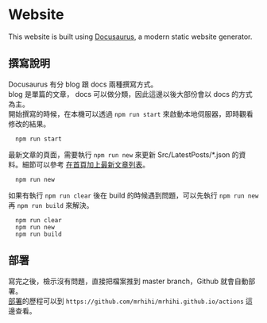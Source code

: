 # Website

This website is built using [Docusaurus](https://docusaurus.io/), a modern static website generator.

## 撰寫說明

Docusaurus 有分 blog 跟 docs 兩種撰寫方式。  
blog 是單篇的文章， docs 可以做分類，因此這邊以後大部份會以 docs 的方式為主。  
開始撰寫的時候，在本機可以透過 `npm run start` 來啟動本地伺服器，即時觀看修改的結果。

```shell
  npm run start
```

最新文章的頁面，需要執行 `npm run new` 來更新 Src/LatestPosts/*.json 的資料。細節可以參考 [在首頁加上最新文章列表](https://ouch1978.github.io/docs/docusaurus/customization/add-new-post-list-into-home-page#%E6%88%91%E4%BD%BF%E7%94%A8%E7%9A%84%E8%A7%A3%E6%B1%BA%E6%96%B9%E6%A1%88)。

```shell
  npm run new
```

如果有執行 `npm run clear` 後在 build 的時候遇到問題，可以先執行 `npm run new` 再 `npm run build` 來解決。

```shell
  npm run clear
  npm run new
  npm run build
```

## 部署

寫完之後，檢示沒有問題，直接把檔案推到 master branch，Github 就會自動部署。  
[部署](https://github.com/mrhihi/mrhihi.github.io/actions)的歷程可以到 `https://github.com/mrhihi/mrhihi.github.io/actions` 這邊查看。  
